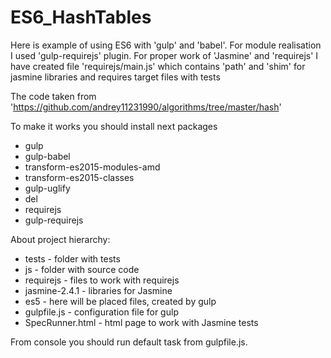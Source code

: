 # ES6_HashTables
Here is example of using ES6 with 'gulp' and 'babel'. For module realisation I used 'gulp-requirejs' plugin. For proper work of 'Jasmine' and 'requirejs' I have created file 'requirejs/main.js' which contains 'path' and 'shim' for jasmine libraries and requires target files with tests

The code taken from 'https://github.com/andrey11231990/algorithms/tree/master/hash'

To make it works you should install next packages
- gulp
- gulp-babel
- transform-es2015-modules-amd
- transform-es2015-classes
- gulp-uglify
- del
- requirejs
- gulp-requirejs

About project hierarchy:
- tests - folder with tests
- js - folder with source code
- requirejs - files to work with requirejs
- jasmine-2.4.1 - libraries for Jasmine
- es5 - here will be placed files, created by gulp
- gulpfile.js - configuration file for gulp
- SpecRunner.html - html page to work with Jasmine tests

From console you should run default task from gulpfile.js.
